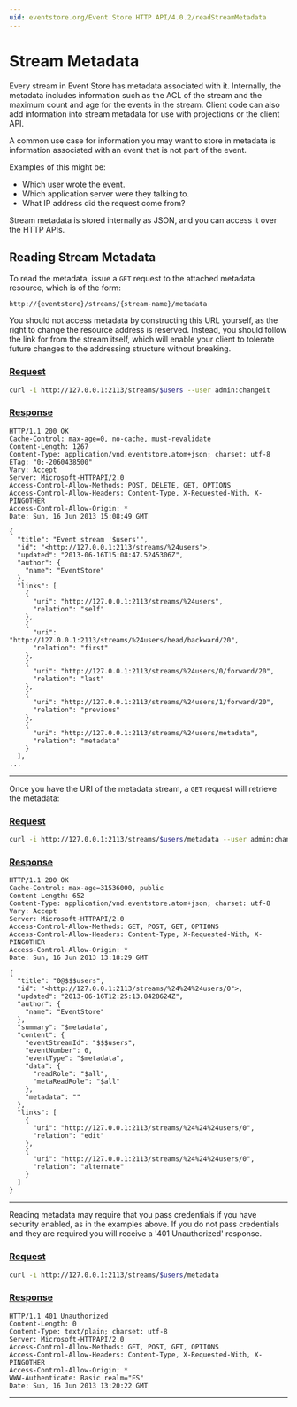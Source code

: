 ```yaml
---
uid: eventstore.org/Event Store HTTP API/4.0.2/readStreamMetadata
---
```

# Stream Metadata

<!--  TODO: Break up to write / read? And maybe transclude-->

Every stream in Event Store has metadata associated with it. Internally, the metadata includes information such as the ACL of the stream and the maximum count and age for the events in the stream. Client code can also add information into stream metadata for use with projections or the client API.

A common use case for information you may want to store in metadata is information associated with an event that is not part of the event.

Examples of this might be:

-   Which user wrote the event.
-   Which application server were they talking to.
-   What IP address did the request come from?

Stream metadata is stored internally as JSON, and you can access it over the HTTP APIs.

## Reading Stream Metadata

To read the metadata, issue a `GET` request to the attached metadata resource, which is of the form:

```http
http://{eventstore}/streams/{stream-name}/metadata
```

You should not access metadata by constructing this URL yourself, as the right to change the resource address is reserved. Instead, you should follow the link for from the stream itself, which will enable your client to tolerate future changes to the addressing structure without breaking.

### [Request](#tab/tabid-1)

```bash
curl -i http://127.0.0.1:2113/streams/$users --user admin:changeit
```

### [Response](#tab/tabid-2)

```http
HTTP/1.1 200 OK
Cache-Control: max-age=0, no-cache, must-revalidate
Content-Length: 1267
Content-Type: application/vnd.eventstore.atom+json; charset: utf-8
ETag: "0;-2060438500"
Vary: Accept
Server: Microsoft-HTTPAPI/2.0
Access-Control-Allow-Methods: POST, DELETE, GET, OPTIONS
Access-Control-Allow-Headers: Content-Type, X-Requested-With, X-PINGOTHER
Access-Control-Allow-Origin: *
Date: Sun, 16 Jun 2013 15:08:49 GMT

{
  "title": "Event stream '$users'",
  "id": "<http://127.0.0.1:2113/streams/%24users">,
  "updated": "2013-06-16T15:08:47.5245306Z",
  "author": {
    "name": "EventStore"
  },
  "links": [
    {
      "uri": "http://127.0.0.1:2113/streams/%24users",
      "relation": "self"
    },
    {
      "uri": "http://127.0.0.1:2113/streams/%24users/head/backward/20",
      "relation": "first"
    },
    {
      "uri": "http://127.0.0.1:2113/streams/%24users/0/forward/20",
      "relation": "last"
    },
    {
      "uri": "http://127.0.0.1:2113/streams/%24users/1/forward/20",
      "relation": "previous"
    },
    {
      "uri": "http://127.0.0.1:2113/streams/%24users/metadata",
      "relation": "metadata"
    }
  ],
...
```

* * *

Once you have the URI of the metadata stream, a `GET` request will retrieve the metadata:

### [Request](#tab/tabid-3)

```bash
curl -i http://127.0.0.1:2113/streams/$users/metadata --user admin:changeit
```

### [Response](#tab/tabid-4)

```http
HTTP/1.1 200 OK
Cache-Control: max-age=31536000, public
Content-Length: 652
Content-Type: application/vnd.eventstore.atom+json; charset: utf-8
Vary: Accept
Server: Microsoft-HTTPAPI/2.0
Access-Control-Allow-Methods: GET, POST, GET, OPTIONS
Access-Control-Allow-Headers: Content-Type, X-Requested-With, X-PINGOTHER
Access-Control-Allow-Origin: *
Date: Sun, 16 Jun 2013 13:18:29 GMT

{
  "title": "0@$$$users",
  "id": "<http://127.0.0.1:2113/streams/%24%24%24users/0">,
  "updated": "2013-06-16T12:25:13.8428624Z",
  "author": {
    "name": "EventStore"
  },
  "summary": "$metadata",
  "content": {
    "eventStreamId": "$$$users",
    "eventNumber": 0,
    "eventType": "$metadata",
    "data": {
      "readRole": "$all",
      "metaReadRole": "$all"
    },
    "metadata": ""
  },
  "links": [
    {
      "uri": "http://127.0.0.1:2113/streams/%24%24%24users/0",
      "relation": "edit"
    },
    {
      "uri": "http://127.0.0.1:2113/streams/%24%24%24users/0",
      "relation": "alternate"
    }
  ]
}
```

* * *

Reading metadata may require that you pass credentials if you have security enabled, as in the examples above. If you do not pass credentials and they are required you will receive a '401 Unauthorized' response.

### [Request](#tab/tabid-5)

```bash
curl -i http://127.0.0.1:2113/streams/$users/metadata
```

### [Response](#tab/tabid-6)

```http
HTTP/1.1 401 Unauthorized
Content-Length: 0
Content-Type: text/plain; charset: utf-8
Server: Microsoft-HTTPAPI/2.0
Access-Control-Allow-Methods: GET, POST, GET, OPTIONS
Access-Control-Allow-Headers: Content-Type, X-Requested-With, X-PINGOTHER
Access-Control-Allow-Origin: *
WWW-Authenticate: Basic realm="ES"
Date: Sun, 16 Jun 2013 13:20:22 GMT
```

* * *
